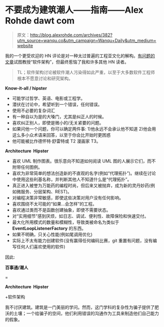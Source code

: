 # 不要成为建筑潮人——指南——Alex Rohde dawt com

> 原文：<http://blog.alexrohde.com/archives/382?utm_source=wanqu.co&utm_campaign=Wanqu+Daily&utm_medium=website>



我的一个更受欢迎的 HN 评论是对一种太过普遍的工程亚文化的解构。[有问题的文章](http://www.firatatagun.com/blog/2016/01/09/analysis-of-software-architectures/)试图教授“软件架构”，但最终惹恼了我和许多其他 HN 读者。

> TL；软件架构讨论被软件潮人污染得如此严重，以至于大多数软件工程师根本不愿意讨论和研究架构。

**Know-it-all / hipster**

*   可能学过哲学、英语、电影或工程学。
*   潜伏在讨论中，希望听到一个错误，任何错误。
*   使用不必要的复杂词汇
*   有一种自以为是的大嗓门，尤其是纠正人的时候。
*   喜欢纠正别人，即使是微小的/无关紧要的问题。
*   如果问他一个问题，你可以确定两件事:
    1)他永远不会承认他不知道
    2)他会用这么多小众术语来回答，以至于你会比开始时更困惑
*   他可能被比作德怀特·舒雷特或 T2 漫画家 T3。

**Architecture  Hipster**

*   喜欢 UML 制作图表。很乐意向不知道如何阅读 UML 图的人展示它们，而不附带任何图例。
*   喜欢为非常简单的想法创造新的不直观的名字(例如“代理拓扑”)。继续在讨论中使用这些利基名称，并判断其他人不知道什么是“代理拓扑”。
*   真正进入被誉为万能药的编程时尚，但后来又被抛弃，成为新的灵丹妙药(例如微服务、分层架构、REST)。
*   对编程决策非常敏感，即使这些决策对用户没有任何影响。
*   喜欢围绕不太可能的“如果…会怎样”的工程。
*   喜欢通过类而不是函数创建抽象，即使不需要状态。
*   对“实用细节”感到厌烦，如日志、调试、便利性、故障保险和快速交付。
*   最大化所用模式的数量和模糊性，导致类被命名为类似于 **EventLoopListenerFactory** 的东西。
*   如果不明确，只关心性能(例如尾调用优化)
*   实际上不太有能力创建软件(没有赢得任何编码比赛，git 重置有问题，没有编写任何人们喜欢使用的软件)

因此:

**百事通/潮人**

=

**Architecture  Hipster** 

+软件架构

我不讨厌建筑。建筑是一门美丽的学问。然而，这门学科的复杂性为骗子提供了肥沃的土壤；一个给骗子的空间，他们利用错误的沟通作为工具来制造他们自己能力的假象。

